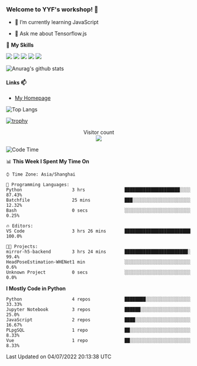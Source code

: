 ### Welcome to YYF's workshop! 👋

<!--
**YifeiYang210/YifeiYang210** is a ✨ _special_ ✨ repository because its `README.md` (this file) appears on your GitHub profile.

Here are some ideas to get you started:

- 🔭 I’m currently working on ...
- 🌱 I’m currently learning ...
- 👯 I’m looking to collaborate on ...
- 🤔 I’m looking for help with ...
- 💬 Ask me about ...
- 📫 How to reach me: ...
- 😄 Pronouns: ...
- ⚡ Fun fact: ...
-->

- 🌱 I’m currently learning JavaScript

- 💬 Ask me about Tensorflow.js

🌟 **My Skills**
<!-- [![](https://img.shields.io/badge/{徽标标题}-{徽标内容}-{徽标颜色}.svg)]({linkUrl}) -->

![](https://img.shields.io/badge/-Python-3f7fbd?logo=Python&logoColor=fff)
![](https://img.shields.io/badge/-DeepLearning-3f7fbd?logo=Pandas&logoColor=fff)
![](https://img.shields.io/badge/-Wechat-3f7fbd?logo=Wechat&logoColor=fff)
![](https://img.shields.io/badge/-C%2B%2B-3f7fbd?logo=C%2B%2B&logoColor=fff)
![](https://img.shields.io/badge/-JavaScript-3f7fbd?logo=JavaScript&logoColor=fff)

![Anurag's github stats](https://github-readme-stats.vercel.app/api?username=YifeiYang210&theme=maroongold)



#### Links 📫

* [My Homepage](https://YifeiYang210.github.io/blog/)

![Top Langs](https://github-readme-stats.vercel.app/api/top-langs/?username=YifeiYang210&hide=roff,c)

[![trophy](https://github-profile-trophy.vercel.app/?username=YifeiYang210&theme=dracula&row=2&column=3)](https://github.com/ryo-ma/github-profile-trophy)

<p align="center"> 
  Visitor count<br>
  <img src="https://profile-counter.glitch.me/YifeiYang210/count.svg" />
</p>

<!--START_SECTION:waka-->
![Code Time](http://img.shields.io/badge/Code%20Time-1%2C095%20hrs%2017%20mins-blue)

📊 **This Week I Spent My Time On** 

```text
⌚︎ Time Zone: Asia/Shanghai

💬 Programming Languages: 
Python                   3 hrs               █████████████████████░░░░   87.43% 
Batchfile                25 mins             ███░░░░░░░░░░░░░░░░░░░░░░   12.32% 
Bash                     0 secs              ░░░░░░░░░░░░░░░░░░░░░░░░░   0.25%

🔥 Editors: 
VS Code                  3 hrs 26 mins       █████████████████████████   100.0%

🐱‍💻 Projects: 
mirror-h5-backend        3 hrs 24 mins       ████████████████████████░   99.4% 
HeadPoseEstimation-WHENet1 min               ░░░░░░░░░░░░░░░░░░░░░░░░░   0.6% 
Unknown Project          0 secs              ░░░░░░░░░░░░░░░░░░░░░░░░░   0.0%

```

**I Mostly Code in Python** 

```text
Python                   4 repos             ████████░░░░░░░░░░░░░░░░░   33.33% 
Jupyter Notebook         3 repos             ██████░░░░░░░░░░░░░░░░░░░   25.0% 
JavaScript               2 repos             ████░░░░░░░░░░░░░░░░░░░░░   16.67% 
PLpgSQL                  1 repo              ██░░░░░░░░░░░░░░░░░░░░░░░   8.33% 
Vue                      1 repo              ██░░░░░░░░░░░░░░░░░░░░░░░   8.33%

```



 Last Updated on 04/07/2022 20:13:38 UTC
<!--END_SECTION:waka-->


